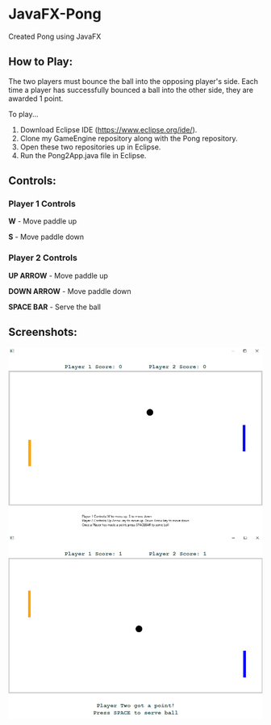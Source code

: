 # JavaFX-Pong
Created Pong using JavaFX

## How to Play: 
The two players must bounce the ball into the opposing player's side. Each time a player has successfully bounced a ball into the other side, they are awarded 1 point.

To play...
1) Download Eclipse IDE (https://www.eclipse.org/ide/).
2) Clone my GameEngine repository along with the Pong repository.
3) Open these two repositories up in Eclipse.
4) Run the Pong2App.java file in Eclipse.

## Controls: 
### Player 1 Controls ###

**W** - Move paddle up

**S** - Move paddle down

### Player 2 Controls ###

**UP ARROW** - Move paddle up

**DOWN ARROW** - Move paddle down
          
**SPACE BAR** - Serve the ball

## Screenshots:
<img src="/pong1.png" style="float: left; margin-right: 15px;" />
<img src="/pong2.png" style="float: left; margin-right: 15px;" />
